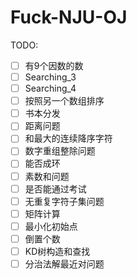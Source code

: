 # Fuck-NJU-OJ

TODO:

- [ ] 有9个因数的数
- [ ] Searching_3
- [ ] Searching_4
- [ ] 按照另一个数组排序
- [ ] 书本分发
- [ ] 距离问题
- [ ] 和最大的连续降序字符
- [ ] 数字重组整除问题
- [ ] 能否成环
- [ ] 素数和问题
- [ ] 是否能通过考试
- [ ] 无重复字符子集问题
- [ ] 矩阵计算
- [ ] 最小化初始点
- [ ] 倒置个数
- [ ] KD树构造和查找
- [ ] 分治法解最近对问题
